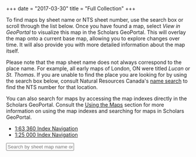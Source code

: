 +++
date = "2017-03-30"
title = "Full Collection"
+++

To find maps by sheet name or NTS sheet number, use the search box or scroll through the list below. Once you have found a map, select _View in GeoPortal_ to visualize this map in the Scholars GeoPortal. This will overlay the map onto a current base map, allowing you to explore changes over time. It will also provide you with more detailed information about the map itself.

Please note that the map sheet name does not always correspond to the place name. For example, all early maps of London, ON were titled _Lucan_ or _St. Thomas_. If you are unable to find the place you are looking for by using the search box below, consult Natural Resources Canada's [name search](http://www4.rncan.gc.ca/search-place-names/search) to find the NTS number for that location. 

You can also search for maps by accessing the map indexes directly in the Scholars GeoPortal. Consult the [Using the Maps](../using-maps/) section for more information on using the map indexes and searching for maps in Scholars GeoPortal.

- [1:63 360 Index Navigation](http://geo.scholarsportal.info/#r/details/_uri@=564032357&_add:true)
- [1:25 000 Index Navigation](http://geo.scholarsportal.info/#r/details/_uri@=847590539&_add:true) 


<input placeholder="Search by sheet map name or number" name="Place name search" id="index-filter" type="text" aria-label="Search by sheet map name"/>

<script>
// Import a json file (previously sorted by place name, then year) and display, keeping all of the items with the same place name displayed together

  $.getJSON("../combined_namesort.json", function(json) {

    // Create an array from the json file
    var jsontext = JSON.parse(JSON.stringify(json));
    var lines = '';

    for (var i = 0; i<jsontext.length; i++) {
      var title = jsontext[i].title.replace(/[^a-zA-Z0-9-_]/g, '');

      // if the title for the current item is not the same as the previous one, print the place name
      if (jsontext[ (i===0) ? (jsontext.length-1) : (i-1)].title !== jsontext[i].title) {
        lines += '<div>';
        lines += '<a class="toggle-mapsheets" href="" data-target="' + title + '-section">' + jsontext[i].title + ' <p class="hidden-sheet" aria-hidden="true"> ' + jsontext[i].sheet +'</p></a></div>';
      }

      lines += '<div class="' + title + '-section sheet-item">';
      lines += '<p>Year: ' + jsontext[i].year + ', ';
      lines += 'Sheet no. ' + jsontext[i].sheet + ' |';
      lines += '<a href="http://geo.scholarsportal.info/#r/details/_uri@=' + jsontext[i].fullname + '&_add:true" target="_blank"> View in GeoPortal<i class="fa fa-external-link" aria-hidden="true"></i></a>| ';
      lines += '<a href="http://ocul.on.ca/topomaps/map-images/' + jsontext[i].fullname + '.jpg"> Download image </a></p>';
      lines += '</div>';

      // append the content into the div with the same id
      $(lines).appendTo('#index');

      // reset the lines variable so it isn't duplicated on the next loop
      lines = "";
    }

    // expand to see all sheets when the place name is clicked
    $( '.toggle-mapsheets' ).click(function(e) {
      e.preventDefault();
      var cssClass = $(e.target).data('target');
      $( '.' + cssClass ).toggle();
    });

    // Filter box
    $('#index-filter').keyup(function(){
        var valThis = $(this).val().toLowerCase();
        $('.sheet-item:visible').hide();

      if(valThis == ""){
          $('.toggle-mapsheets').show();
      }

      else {
        $('.toggle-mapsheets').each(function(){
            var text = $(this).text().toLowerCase();
            (text.indexOf(valThis) >= 0) ? $(this).show() : $(this).hide();
        });
      };
    });
  });
</script>

<div id="index"></div>

